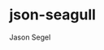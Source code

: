 # json-seagull
Jason Segel

[logo]: https://github.com/pjbrof/json-seagull/blob/master/src/images/himym.jpg "Jason Segel"
